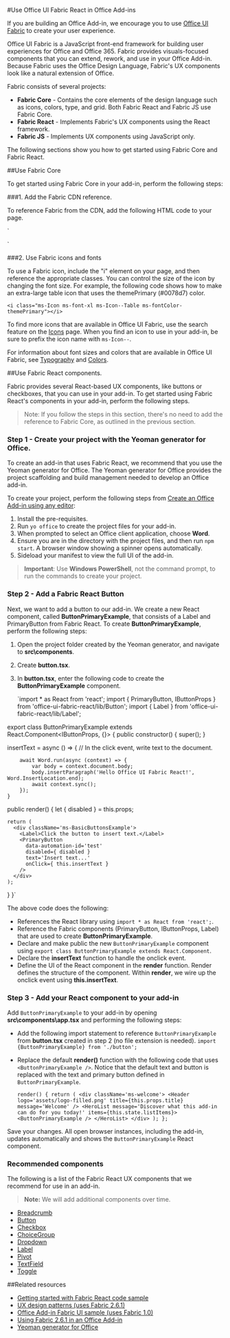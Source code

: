#Use Office UI Fabric React in Office Add-ins

If you are building an Office Add-in, we encourage you to use [Office UI Fabric](https://dev.office.com/fabric) to create your user experience. 

Office UI Fabric is a JavaScript front-end framework for building user experiences for Office and Office 365. Fabric provides visuals-focused components that you can extend, rework, and use in your Office Add-in. Because Fabric uses the Office Design Language, Fabric's UX components look like a natural extension of Office.

Fabric consists of several projects:

- **Fabric Core** - Contains the core elements of the design language such as icons, colors, type, and grid. Both Fabric React and Fabric JS use Fabric Core. 
- **Fabric React** - Implements Fabric's UX components using the React framework.
- **Fabric JS** - Implements UX components using JavaScript only.  

The following sections show you how to get started using Fabric Core and Fabric React.

##Use Fabric Core

To get started using Fabric Core in your add-in, perform the following steps:

###1. Add the Fabric CDN reference. 
 
To reference Fabric from the CDN, add the following HTML code to your page.

`
<link rel="stylesheet" href="https://static2.sharepointonline.com/files/fabric/office-ui-fabric-js/1.4.0/css/fabric.min.css">
`

###2. Use Fabric icons and fonts 

To use a Fabric icon, include the "i" element on your page, and then reference the appropriate classes. You can control the size of the icon by changing the font size. For example, the following code shows how to make an extra-large table icon that uses the themePrimary (#0078d7) color. 
   
    <i class="ms-Icon ms-font-xl ms-Icon--Table ms-fontColor-themePrimary"></i>

To find more icons that are available in Office UI Fabric, use the search feature on the [Icons](https://dev.office.com/fabric#/styles/icons) page. When you find an icon to use in your add-in, be sure to prefix the icon name with `ms-Icon--`. 

For information about font sizes and colors that are available in Office UI Fabric, see [Typography](https://dev.office.com/fabric#/styles/typography) and [Colors](https://dev.office.com/fabric#/styles/colors).


##Use Fabric React components.

Fabric provides several React-based UX components, like buttons or checkboxes, that you can use in your add-in. To get started using Fabric React's components in your add-in, perform the following steps.

> Note: If you follow the steps in this section, there's no need to add the reference to Fabric Core, as outlined in the previous section.

### Step 1 - Create your project with the Yeoman generator for Office. 

To create an add-in that uses Fabric React, we recommend that you use the Yeoman generator for Office. The Yeoman generator for Office provides the project scaffolding and build management needed to develop an Office add-in. 

To create your project, perform the following steps from [Create an Office Add-in using any editor](https://dev.office.com/docs/add-ins/get-started/create-an-office-add-in-using-any-editor):

1. Install the pre-requisites.
2. Run `yo office` to create the project files for your add-in. 
3. When prompted to select an Office client application, choose **Word**. 
4. Ensure you are in the directory with the project files, and then run `npm start`. A browser window showing a spinner opens automatically.
5. Sideload your manifest to view the full UI of the add-in.    

>**Important**: Use **Windows PowerShell**, not the command prompt, to run the commands to create your project. 

### Step 2 - Add a Fabric React Button

Next, we want to add a button to our add-in. We create a new React component, called **ButtonPrimaryExample**, that consists of a Label and PrimaryButton from Fabric React. To create **ButtonPrimaryExample**, perform the following steps:

1. Open the project folder created by the Yeoman generator, and navigate to **src\components**.
2. Create **button.tsx**.
3. In **button.tsx**, enter the following code to create the **ButtonPrimaryExample** component. 

    `import * as React from 'react';
import { PrimaryButton, IButtonProps } from 'office-ui-fabric-react/lib/Button';
import { Label } from 'office-ui-fabric-react/lib/Label';

export class ButtonPrimaryExample extends React.Component<IButtonProps, {}> {
  public constructor() {
    super();
  }

   insertText = async () => {
        // In the click event, write text to the document. 

        await Word.run(async (context) => {
            var body = context.document.body;  
            body.insertParagraph('Hello Office UI Fabric React!', Word.InsertLocation.end);  
            await context.sync();
        });
    }

  public render() {
    let { disabled } = this.props;

    return (
      <div className='ms-BasicButtonsExample'>
        <Label>Click the button to insert text.</Label>
        <PrimaryButton
          data-automation-id='test'
          disabled={ disabled }
          text='Insert text...'
          onClick={ this.insertText }
        />
      </div>
    );
  }
}`

The above code does the following:

- References the React library using `import * as React from 'react';`.
- Reference the Fabric components (PrimaryButton, IButtonProps, Label) that are used to create **ButtonPrimaryExample**. 
- Declare and make public the new `ButtonPrimaryExample` component using `export class ButtonPrimaryExample extends React.Component`. 
- Declare the **insertText** function to handle the onclick event. 
- Define the UI of the React component in the **render** function. Render defines the structure of the component. Within **render**, we wire up the onclick event using **this.insertText**.

### Step 3 - Add your React component to your add-in 

Add `ButtonPrimaryExample` to your add-in by opening **src\components\app.tsx** and performing the following steps: 

- Add the following import statement to reference `ButtonPrimaryExample` from **button.tsx** created in step 2 (no file extension is needed). 
`
import {ButtonPrimaryExample} from './button';
` 

- Replace the default **render()** function with the following code that uses `<ButtonPrimaryExample />`. Notice that the default text and button is replaced with the text and primary button defined in `ButtonPrimaryExample`.

	`
	   render() {
        return (
            <div className='ms-welcome'>
                <Header logo='assets/logo-filled.png' title={this.props.title} message='Welcome' />
                <HeroList message='Discover what this add-in can do for you today!' items={this.state.listItems}>                    
                    <ButtonPrimaryExample />
                </HeroList>
            </div>
        );
    };
	`

Save your changes. All open browser instances, including the add-in, updates automatically and shows the `ButtonPrimaryExample` React component.  
	
### Recommended components

The following is a list of the Fabric React UX components that we recommend for use in an add-in.  

> **Note:** We will add additional components over time. 

- [Breadcrumb](https://dev.office.com/docs/add-ins/design/add-in-design)
- [Button](https://dev.office.com/docs/add-ins/design/add-in-design) 
- [Checkbox](https://dev.office.com/docs/add-ins/design/add-in-design)
- [ChoiceGroup](https://dev.office.com/docs/add-ins/design/add-in-design)
- [Dropdown](https://dev.office.com/docs/add-ins/design/add-in-design)
- [Label](https://dev.office.com/docs/add-ins/design/add-in-design)
- [Pivot](https://dev.office.com/docs/add-ins/design/add-in-design)
- [TextField](https://dev.office.com/docs/add-ins/design/add-in-design)
- [Toggle](https://dev.office.com/docs/add-ins/design/add-in-design)

##Related resources

- [Getting started with Fabric React code sample](https://github.com/OfficeDev/)
- [UX design patterns (uses Fabric 2.6.1)](https://github.com/OfficeDev/Office-Add-in-UX-Design-Patterns-Code) 
- [Office Add-in Fabric UI sample (uses Fabric 1.0)](https://github.com/OfficeDev/Office-Add-in-Fabric-UI-Sample) 
- [Using Fabric 2.6.1 in an Office Add-in](https://dev.office.com/docs/add-ins/design/ui-elements/using-office-ui-fabric)
- [Yeoman generator for Office](https://github.com/OfficeDev/generator-office)
 

